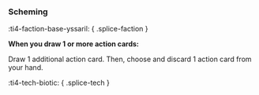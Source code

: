 ### **Scheming**
:ti4-faction-base-yssaril:
{ .splice-faction }

**When you draw 1 or more action cards:**

Draw 1 additional action card.
Then, choose and discard 1 action card from your hand.

:ti4-tech-biotic:
{ .splice-tech }
